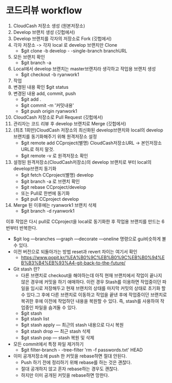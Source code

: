 # 코드리뷰 workflow
1. CloudCash 저장소 생성 (원본저장소)
2. Develop 브랜치 생성 (깃헙에서)
3. Develop 브랜치를 각자의 저장소로 Fork (깃헙에서)
4. 각자 저장소 -> 각자 local 로 develop 브랜치만 Clone
    - $git clone -b develop - -single-branch branchURL
5. 모든 브랜치 확인
    - $git branch -a
6. Local에서 develop 브랜치는 master브랜치라 생각하고 작업용 브랜치 생성
    - $git checkout -b ryanwork1
7. 작업
8. 변경된 내용 확인 $git status
9. 변경된 내용 add, commit, push
    - $git add .
    - $git commit -m '커밋내용'
    - $git push origin ryanwork1
10. CloudCash 저장소로 Pull Request (깃헙에서)
11. 관리자는 코드 리뷰 후 develop 브랜치로 Merge (깃헙에서)
12. (최초 1회만)CloudCash 저장소의 최신화된 develop브랜치와 local의 develop브랜치를 동기화해주기 위해 원격저장소 설정
    - $git remote add CCproject(별명) CloudCash저장소URL -> 본인저장소URL로 하지 말것.
    - $git remote -v 로 원격저장소 확인
13. 설정된 원격저장소(CloudCash저장소)의 develop 브랜치로 부터 local의 develop브랜치 동기화
    - $git fetch CCproject(별명) develop
    - $git branch -a 로 브랜치 확인
    - $git rebase CCproject/develop
    - 또는 Pull로 한번에 동기화
    - $git pull CCproject develop
14. Merge 된 이후에는 ryanwork1 브랜치 삭제
    - $git branch -d ryanwork1

이후 작업은 다시 pull로 CCproject을 local로 동기화한 후 작업용 브랜치를 만드는 6번부터 반복한다.

- $git log —branches —graph —decorate —oneline 명령으로 gui비슷하게 볼 수 있다.
- 이전 버전으로 되돌아가는 방법 reset과 revert 차이는 여기서 확인
  - https://www.popit.kr/%EA%B0%9C%EB%B0%9C%EB%B0%94%EB%B3%B4%EB%93%A4-git-back-to-the-future/
- Git stash 란?
  - 다른 브랜치로 checkout을 해야하는데 아직 현재 브랜치에서 작업이 끝나지 않은 경우에 커밋을 하기 애매하다. 이런 경우 Stash를 이용하면 작업중이던 파일을 임시로 저장해두고 현재 브랜치의 상태를 마지막 커밋의 상태로 초기화 할 수 있다.그 후에 다른 브랜치로 이동하고 작업을 끝낸 후에 작업중이던 브랜치로 복귀한 후에 이전에 작업하던 내용을 복원할 수 있다. 즉, stash를 사용하여 작업중인 파일을 숨겨둘 수 있다.
  - $git stash
  - $git stash list
  - $git stash apply — 최근의 stash 내용으로 다시 복원
  - $git stash drop — 최근 stash 삭제
  - $git stash pop — stash 복원 및 삭제
- 모든 commit에서 특정 파일 제거하기
  - $git filter-branch - -tree-filter 'rm -f passwords.txt' HEAD
- 이미 공개저장소에 push 한 커밋을 rebase하면 절대 안된다.
  - Push 하기 전에 정리하기 위해 rebase를 하는 것은 괜찮다.
  - 절대 공개하지 않고 혼자 rebase하는 경우도 괜찮다.
  - 하지만 이미 공개된 커밋을 rebase하면 망한다.
